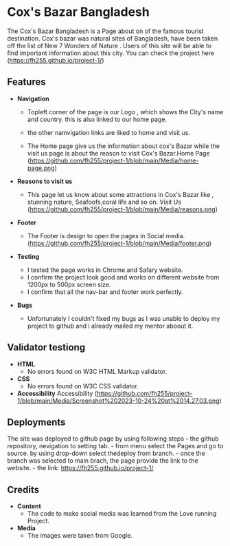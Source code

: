 # Cox's Bazar Bangladesh
The Cox's Bazar Bangladesh is a Page about on of the famous tourist destination. Cox's bazar was natural sites of Bangladesh, have been taken off the list of New 7 Wonders of Nature .
Users of this site will be able to find important information about this city.
You can check the project here (<https://fh255.github.io/project-1/>)

## Features

- __Navigation__
  - Topleft corner of the page is our Logo , which shows the City's name and country. this is also linked to our home page.
    
  - the other namvigation links are liked to home and visit us.

  - The Home page give us the information about cox's Bazar while the visit us page is about the reason to visit Cox's Bazar.Home Page (<https://github.com/fh255/project-1/blob/main/Media/home-page.png>)

- __Reasons to visit us__
  - This page let us know about some attractions in Cox's Bazar like , stunning nature, Seafoofs,coral life and so on. Visit Us (<https://github.com/fh255/project-1/blob/main/Media/reasons.png>)

- __Footer__
  - The Footer is design to open the pages in Social media. (<https://github.com/fh255/project-1/blob/main/Media/footer.png>)

- __Testing__
   - I tested the page works in Chrome and Safary website.
   - I confirm the project look good and works on different website from 1200px to 500px screen size.
   - I confirm that all the nav-bar and footer work perfectly.

- __Bugs__
   - Unfortunately I couldn't fixed my bugs as I was unable to deploy my project to github and i already mailed my mentor aboout it.

## Validator testiong

- __HTML__
   - No errors found on W3C HTML Markup validator.
- __CSS__
   - No errors found on W3C CSS validator.
- __Accessibility__
    Accessibility (<https://github.com/fh255/project-1/blob/main/Media/Screenshot%202023-10-24%20at%2014.27.03.png>)

    
## Deployments
The site was deployed to github page by using following steps
    - the github repository, nevigation to setting tab.
    - from menu select the Pages and go to source. by using drop-down select thedeploy from branch.
    - once the branch was selected to main brach, the page provide the link to the website.
    - the link: <https://fh255.github.io/project-1/>
    
## Credits

- __Content__
   - The code to make social media was learned from the Love running Project.
- __Media__
  - The images were taken from Google.

